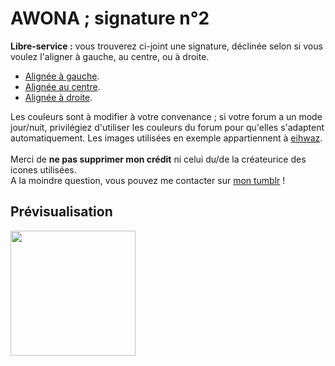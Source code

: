 # AWONA ; signature n°2
<b>Libre-service :</b> vous trouverez ci-joint une signature, déclinée selon si vous voulez l'aligner à gauche, au centre, ou à droite. 
<ul><li><a href="https://github.com/Awonaa/signatures/blob/main/signature%202/SIGNA2_gauche.html">Alignée à gauche</a>.</li>
  <li><a href="https://github.com/Awonaa/signatures/blob/main/signature%202/SIGNA2_centre.html">Alignée au centre</a>.</li>
  <li><a href="https://github.com/Awonaa/signatures/blob/main/signature%202/SIGNA2_droite.html">Alignée à droite</a>.</li></ul>

Les couleurs sont à modifier à votre convenance ; si votre forum a un mode jour/nuit, privilégiez d'utiliser les couleurs du forum pour qu'elles s'adaptent automatiquement. Les images utilisées en exemple appartiennent à <a href="https://eiiihwaz.tumblr.com/">eihwaz</a>.
<br><br>Merci de <b>ne pas supprimer mon crédit</b> ni celui du/de la créateurice des icones utilisées. 
<br>A la moindre question, vous pouvez me contacter sur <a href="https://awonaa.tumblr.com/">mon tumblr</a> !

## Prévisualisation
<img src="https://64.media.tumblr.com/085481c5916ce3f92ff1903ec0da4c3e/4f947399e2c7eac2-95/s1280x1920/9d2d5ac8642c4b722c7ce535fd1164cf88f8de0b.png" style="height:200px;"/>
